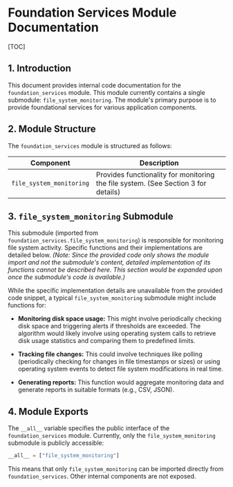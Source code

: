 # Foundation Services Module Documentation

[TOC]

## 1. Introduction

This document provides internal code documentation for the `foundation_services` module. This module currently contains a single submodule: `file_system_monitoring`.  The module's primary purpose is to provide foundational services for various application components.


## 2. Module Structure

The `foundation_services` module is structured as follows:

| Component          | Description                                                                     |
|----------------------|---------------------------------------------------------------------------------|
| `file_system_monitoring` | Provides functionality for monitoring the file system.  (See Section 3 for details) |


## 3.  `file_system_monitoring` Submodule

This submodule (imported from `foundation_services.file_system_monitoring`) is responsible for monitoring file system activity.  Specific functions and their implementations are detailed below.  *(Note:  Since the provided code only shows the module import and not the submodule's content, detailed implementation of its functions cannot be described here.  This section would be expanded upon once the submodule's code is available.)*

While the specific implementation details are unavailable from the provided code snippet, a typical `file_system_monitoring` submodule might include functions for:

* **Monitoring disk space usage:**  This might involve periodically checking disk space and triggering alerts if thresholds are exceeded.  The algorithm would likely involve using operating system calls to retrieve disk usage statistics and comparing them to predefined limits.

* **Tracking file changes:** This could involve techniques like polling (periodically checking for changes in file timestamps or sizes) or using operating system events to detect file system modifications in real time.

* **Generating reports:** This function would aggregate monitoring data and generate reports in suitable formats (e.g., CSV, JSON).


## 4.  Module Exports

The `__all__` variable specifies the public interface of the `foundation_services` module. Currently, only the `file_system_monitoring` submodule is publicly accessible:

```python
__all__ = ["file_system_monitoring"]
```

This means that only `file_system_monitoring` can be imported directly from `foundation_services`.  Other internal components are not exposed.
